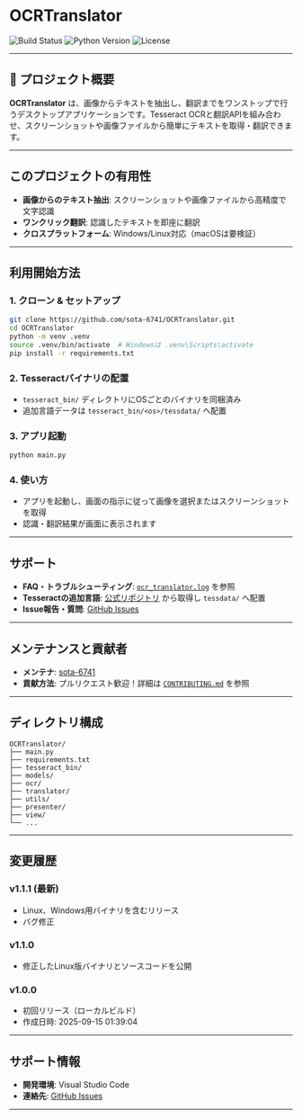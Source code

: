 # OCRTranslator

![Build Status](https://img.shields.io/badge/build-passing-brightgreen)
![Python Version](https://img.shields.io/badge/python-3.12%2B-blue)
![License](https://img.shields.io/github/license/sota-6741/OCRTranslator)

---

## 📖 プロジェクト概要

**OCRTranslator** は、画像からテキストを抽出し、翻訳までをワンストップで行うデスクトップアプリケーションです。Tesseract OCRと翻訳APIを組み合わせ、スクリーンショットや画像ファイルから簡単にテキストを取得・翻訳できます。

---

## このプロジェクトの有用性

- **画像からのテキスト抽出**: スクリーンショットや画像ファイルから高精度で文字認識
- **ワンクリック翻訳**: 認識したテキストを即座に翻訳
- **クロスプラットフォーム**: Windows/Linux対応（macOSは要検証）


---

## 利用開始方法

### 1. クローン & セットアップ

```bash
git clone https://github.com/sota-6741/OCRTranslator.git
cd OCRTranslator
python -m venv .venv
source .venv/bin/activate  # Windowsは .venv\Scripts\activate
pip install -r requirements.txt
```

### 2. Tesseractバイナリの配置
- `tesseract_bin/` ディレクトリにOSごとのバイナリを同梱済み
- 追加言語データは `tesseract_bin/<os>/tessdata/` へ配置

### 3. アプリ起動

```bash
python main.py
```

### 4. 使い方
- アプリを起動し、画面の指示に従って画像を選択またはスクリーンショットを取得
- 認識・翻訳結果が画面に表示されます

---

## サポート

- **FAQ・トラブルシューティング**: [`ocr_translator.log`](ocr_translator.log) を参照
- **Tesseractの追加言語**: [公式リポジトリ](https://github.com/tesseract-ocr/tessdata) から取得し `tessdata/` へ配置
- **Issue報告・質問**: [GitHub Issues](https://github.com/sota-6741/OCRTranslator/issues)

---

## メンテナンスと貢献者

- **メンテナ**: [sota-6741](https://github.com/sota-6741)
- **貢献方法**: プルリクエスト歓迎！詳細は [`CONTRIBUTING.md`](CONTRIBUTING.md) を参照

---

## ディレクトリ構成

```
OCRTranslator/
├── main.py
├── requirements.txt
├── tesseract_bin/
├── models/
├── ocr/
├── translator/
├── utils/
├── presenter/
├── view/
└── ...
```

---


## 変更履歴

### v1.1.1 (最新)
- Linux、Windows用バイナリを含むリリース
- バグ修正

### v1.1.0
- 修正したLinux版バイナリとソースコードを公開

### v1.0.0
- 初回リリース（ローカルビルド）
- 作成日時: 2025-09-15 01:39:04

---

## サポート情報

- **開発環境**: Visual Studio Code
- **連絡先**: [GitHub Issues](https://github.com/sota-6741/OCRTranslator/issues)

---
